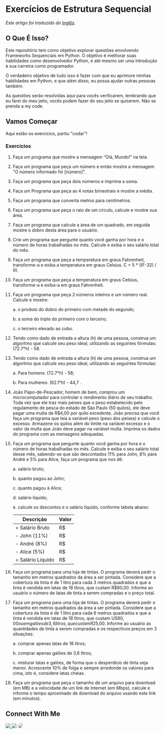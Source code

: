 # Exercícios de Estrutura Sequencial 

*Este artigo foi traduzido do [Inglês](README.md).*

## O Que É Isso?

Este repositório tem como objetivo explorar questões envolvendo Frameworks Sequenciais em Python. O objetivo é melhorar suas habilidades como desenvolvedor Python, e até mesmo ser uma introdução à sua carreira como programador.

O verdadeiro objetivo de tudo isso é fazer com que eu aprimore minhas habilidades em Python, e que além disso, eu possa ajudar outras pessoas também.

As questões serão resolvidas aqui para vocês verificarem, lembrando que eu farei do meu jeito, vocês podem fazer do seu jeito se quiserem. Não se prenda a my code.

## Vamos Começar

Aqui estão os exercícios, partiu "codar"!

### Exercícios

1. Faça um programa que mostre a mensagem “Olá, Mundo!” na tela.

2. Faça um programa que peça um número e então mostre a mensagem "O número informado foi [número]".

3. Faça um programa que peça dois números e imprima a soma.

4. Faça um Programa que peça as 4 notas bimestrais e mostre a média.

5. Faça um programa que converta metros para centímetros.

6. Faça um programa que peça o raio de um círculo, calcule e mostre sua área.

7. Faça um programa que calcule a área de um quadrado, em seguida mostre o dobro desta área para o usuário.

8. Crie um programa que pergunte quanto você ganha por hora e o número de horas trabalhadas no mês. Calcule e exiba o seu salário total do mês.

9. Faça um programa que peça a temperatura em graus Fahrenheit, transforme-a e exiba a temperatura em graus Celsius. C = 5 * ((F-32) / 9).

10. Faça um programa que peça a temperatura em graus Celsius, transforme-a e exiba-a em graus Fahrenheit.

11. Faça um programa que peça 2 números inteiros e um número real. Calcule e mostre:

    a. o produto do dobro do primeiro com metade do segundo;
    
    b. a soma do triplo do primeiro com o terceiro;
    
    c. o terceiro elevado ao cubo.

12. Tendo como dado de entrada a altura (h) de uma pessoa, construa um algoritmo que calcule seu peso ideal, utilizando as seguintes fórmulas: (72.7*h) - 58.

13. Tendo como dado de entrada a altura (h) de uma pessoa, construa um algoritmo que calcule seu peso ideal, utilizando as seguintes fórmulas:

    a. Para homens: (72.7*h) - 58;
    
    b. Para mulheres: (62.1*h) - 44,7 .

14. João Papo-de-Pescador, homem de bem, comprou um microcomputador para controlar o rendimento diário de seu trabalho. Toda vez que ele traz mais peixes que o peso estabelecido pelo regulamento de pesca do estado de São Paulo (50 quilos), ele deve pagar uma multa de R$4,00 por quilo excedente. João precisa que você faça um programa que leia a variável peso (peso dos peixes) e calcule o excesso. Armazene os quilos além do limite na variável excesso e o valor da multa que João deve pagar na variável multa. Imprima os dados do programa com as mensagens adequadas.

15. Faça um programa que pergunte quanto você ganha por hora e o número de horas trabalhadas no mês. Calcule e exiba o seu salário total desse mês, sabendo-se que são descontados 11% para John, 8% para André e 5% para Alice, faça um programa que nos dê:

    a. salário bruto;
    
    b. quanto pagou ao John;
    
    c. quanto pagou à Alice;
    
    d. salário líquido;
    
    e. calcule os descontos e o salário líquido, conforme tabela abaixo:

    | Descrição | Valor |
    | --- | --- |
    | + Salário Bruto | R$ |
    | - John (11%) | R$ |
    | - André (8%) | R$ |
    | - Alice (5%) | R$ |
    | = Salário Líquido | R$ |

16. Faça um programa para uma loja de tintas. O programa deverá pedir o tamanho em metros quadrados da área a ser pintada. Considere que a cobertura da tinta é de 1 litro para cada 3 metros quadrados e que a tinta é vendida em latas de 18 litros, que custam R$80,00. Informe ao usuário o número de latas de tinta a serem compradas e o preço total.

17. Faça um programa para uma loja de tintas. O programa deverá pedir o tamanho em metros quadrados da área a ser pintada. Considere que a cobertura da tinta é de 1 litro para cada 6 metros quadrados e que a tinta é vendida em latas de 18 litros, que custam US$80,00 ou em galões de 3,6 litros, que custam R$25,00. Informe ao usuário as quantidades de tinta a serem compradas e os respectivos preços em 3 situações:

    a. comprar apenas latas de 18 litros;
    
    b. comprar apenas galões de 3,6 litros;
    
    c. misturar latas e galões, de forma que o desperdício de tinta seja menor. Acrescente 10% de folga e sempre arredonde os valores para cima, isto é, considere latas cheias.

18. Faça um programa que peça o tamanho de um arquivo para download (em MB) e a velocidade de um link de Internet (em Mbps), calcule e informe o tempo aproximado de download do arquivo usando este link (em minutos).

## Connect With Me

<div align="left"> 
<a href="https://twitter.com/abraoolu" target="_blank"><img src="https://img.shields.io/badge/-Twitter-%23E4405F?style=for-the-badge&logo=twitter&logoColor=white"</a>
<a href = "mailto:abraaolucassb@gmail.com"> <img src="https://img.shields.io/badge/-Gmail-%23333?style=for-the-badge&logo=gmail&logoColor=white" target="_blank"></a>
<a href="https://www.linkedin.com/in/abraão-lucas-7052b6239/" target="_blank"><img src="https://img.shields.io/badge/-LinkedIn-%230077B5?style=for-the-badge&logo=linkedin&logoColor=white" style="border-radius: 30px" target="_blank"></a> 
</div>
